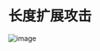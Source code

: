# 长度扩展攻击
![image](https://user-images.githubusercontent.com/105578152/180902136-e14f707e-df99-45a7-bd34-5669c417f3bf.png)
